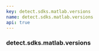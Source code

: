 ```yaml
---
key: detect.sdks.matlab.versions
name: detect.sdks.matlab.versions
api: true
---
```


### detect.sdks.matlab.versions
